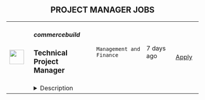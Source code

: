 <div align="center"><h2>PROJECT MANAGER JOBS</h2></div><table><tr>
                <td width="100" height="100" rowspan="2">
                    <img src="https://wwr-pro.s3.amazonaws.com/logos/0126/5307/logo.gif" width="38px" height="auto">
                </td>
                <td width="300">
                    <h5>commercebuild</h5>
                    <h3> Technical Project Manager</h3>
                </td>
                <td width="300">
                    <code>Management and Finance</code>
                </td>
                <td width="200">
                <text>7 days ago</text>
                </td>
                <td width="100" rowspan="2">
                <a href="https://weworkremotely.com/remote-jobs/commercebuild-technical-project-manager" align="right" target="_blank">Apply</a>
                </td>
            </tr>
            <tr>
                <td colspan="3">
                <details><summary>Description</summary>
                <img src="https://we-work-remotely.imgix.net/logos/0126/5307/logo.gif?ixlib=rails-4.0.0&w=50&h=50&dpr=2&fit=fill&auto=compress" />

<p>
  <strong>Headquarters:</strong> Vancouver, Canada
    <br /><strong>URL:</strong> <a href="https://commercebuild.com/">https://commercebuild.com/</a>
</p>

<h1>Drive eCommerce Success Through Exceptional Project Management</h1><div>In today's world, eCommerce is critically important, and commercebuild is helping businesses around the world bring their physical storefronts to the digital world.</div><div><br></div><div>Founded in 2006, commercebuild is a worldwide eCommerce platform that allows businesses to unlock the power of their ERP systems to deliver a complete, end-to-end digital eCommerce experience for their customers.</div><div><br></div><div>And that's where you come in! We are looking to grow our diverse team with individuals who can leverage their technical knowledge and project management skills to tackle nearly any project that comes their way. Our Technical Project Managers work with clients during the implementation of their eCommerce website(s) by scoping out needs, documenting deliverables, and ensuring projects are completed on time and within budget. </div><div><br></div><div>If all of this sounds great to you so far, please keep reading. We want to hear from you!</div><div><br></div><h1>YOUR DAY WILL INVOLVE:</h1><ul>
<li>
<strong>Leading kick off calls</strong> and scheduling weekly status calls to go over budget, timelines, and deliverables.</li>
<li>
<strong>Maintaining visibility of client projects</strong> and account budgets, as well as holding implementation consultants accountable to those budgets and the completion of their tasks in the project.</li>
<li>
<strong>Providing exceptional customer service</strong> to clients and understanding their needs. Our clients should feel like we are an extension of their business. </li>
<li>
<strong>Anticipating problems</strong> through high awareness and proactive action. You should be able to easily quantify the impact of changing requirements and timelines.</li>
<li>
<strong>Writing and maintaining documentation.</strong> You keep meticulous records of meeting outcomes and internal processes.</li>
<li>
<strong>Continuous learning and ongoing education. </strong>You will strive to be knowledgeable on the benefits of our eCommerce platform and the power of ERP driven eCommerce.</li>
</ul><h1>BEING ONE OF OUR TECHNICAL PROJECT MANAGER REQUIRES:</h1><ul>
<li>
<strong>A minimum of 3 to 5 years experience in project management,</strong> specifically in executing intricate eCommerce projects involving various stakeholders.</li>
<li>
<strong>Technical Knowledge:</strong> Experience with common web technologies, including HTML, JavaScript, and CSS is a huge plus. Knowledge of ERP systems is also advantageous, especially Sage ERP (X3 and/or Sage 300), and Microsoft Business Central.</li>
<li>
<strong>Remote work experience</strong>: You have experience communicating asynchronously, using tools such as Slack.</li>
<li>
<strong>Superb communication skills:</strong> You are skilled in verbal communication, active listening and presenting ideas convincingly. Fluency in written and verbal English is required. (Other languages are a plus!)</li>
<li>
<strong>Exceptional organizational skills</strong>, demonstrated through effective use of tools and documentation to manage multiple concurrent projects seamlessly. You must be able to work in a fast-paced, deadline-driven environment, making good on promises made / promises kept.</li>
<li>
<strong>A proactive mindset</strong>: You are willing to go above and beyond designated responsibilities to achieve project success and contribute to team goals.</li>
<li>
<strong>An eagerness to learn</strong> and the ability to adapt, allowing you to teach others. You are a lifelong learner and are comfortable working within an entrepreneurial environment.</li>
<li>
<strong>Knowing when to get help</strong>. Our culture celebrates the humility of acknowledging gaps in knowledge, and we highly appreciate team members willing to seek guidance to surmount challenges.</li>
</ul><h1>SHIFT:</h1><div>We are looking to fill a full time shift, Monday through Friday, starting daily at approximately 13:00 UTC.</div><div><br></div><h1>COMPENSATION:</h1><div>The salary range for this position is between $57,000 and $104,000 USD.</div><div><br></div><h1>HOW TO APPLY:</h1><div>Send your résumé/CV and cover letter to careers[@]commercebuild.com. To know that you've read this, put "Driven by Devotion" as your email subject. </div><div><br></div><div>Want to make your application stand out? If so, we’d love to hear your thoughts on the following in your cover letter:</div><div><br></div><ul>
<li>What draws you to project management? Share a success story you’re proud of!</li>
<li>Have you ever worked with eCommerce or ERP systems? If so, tell us about your experience.</li>
<li>Have you ever built or helped build a website? Tell us about the experience. Was it an eCommerce site? For whom was the site built?</li>
</ul><div><br></div><div>We may invite applicants to complete a limited-time paid trial as part of the hiring process. A trial is a shared opportunity for our team and the applicant to get experience working together to see if we’re the right fit.</div><div><br></div><div>Wherever you live, whatever your interests, wherever you’re from — if you have the skills we're looking for, we look forward to seeing your application.</div><div>
<br><br>
</div><div>
<br><br>
</div>

<p><strong>To apply:</strong> <a href="https://weworkremotely.com/remote-jobs/commercebuild-technical-project-manager">https://weworkremotely.com/remote-jobs/commercebuild-technical-project-manager</a></p>

                </details>
                </td>
            </tr>,<tr>
                <td width="100" height="100" rowspan="2">
                    <img src="https://pbs.twimg.com/profile_images/2738508979/760be3edebfa0195e36fb3dba07297c1_400x400.png" width="38px" height="auto">
                </td>
                <td width="300">
                    <h5>10up</h5>
                    <h3>Senior Digital Project Manager</h3>
                </td>
                <td width="300">
                    <code></code>
                </td>
                <td width="200">
                <text>0 days ago</text>
                </td>
                <td width="100" rowspan="2">
                <a href="https://jobs.lever.co/10up-2/36ed2249-4b91-43f3-9604-9de62e3b558b" align="right" target="_blank">Apply</a>
                </td>
            </tr>
            <tr>
                <td colspan="3">
                <details><summary>Description</summary>
                <div class="section page-centered" data-qa="job-description"><div><b style="font-size: 18px">Location: Remote - Anywhere </b>(Open to applicants located anywhere around the globe.)</div><div><br></div><div>A Senior Project Manager at 10up is not just a task manager, but a strategic contributor to every project, and the driver for successful client delivery. Join a team of collaborative, cross-discipline professionals who have been pushing the boundaries of enterprise-level projects for over 12 years.</div><div><br></div><div>You’ll have ownership and input on a combination of innovative, challenging projects and ongoing support engagements—we believe in balanced and diverse workloads through dedicated resource management. We have a supportive Client Delivery structure, with established PM processes, while still allowing for autonomy.</div><div><br></div><div>As a leading digital agency, 10up’s client roster spans from innovative startups and impactful non-profits, to some of the biggest names in the industry, such as ESPN, Google, The New York Times Co., and The Nobel Prize Committee.&nbsp;</div><div><br></div><div>As a 10upper, you have options for flexible and alternative work schedules. Intentionally remote since day one, spanning six continents and 38+ countries, 10up fully embraces the benefits of distributed work.</div><div><br></div></div><div class="section page-centered"><div><h3>What you will do: </h3><ul class="posting-requirements plain-list"><ul><li>Act as the day-to-day Project Manager for 4 - 7 active projects; exhibiting senior-level ownership over all project scopes/plans, client meetings, written status updates, demos, risk management and iterative scope / expectation management.&nbsp;</li><li>Consistently track and analyze project progress and budget burn, and work with group and project leadership to escalate concerns and/or risks, and mitigate appropriately.</li><li>Ensure superior quality deliverables by collaboratively engaging cross-discipline leadership, and enforcing rigorous QA processes and standards to provide end to end delivery and client satisfaction.</li><li>Lead discovery engagements (onsite and remotely) that expertly define cross-discipline project requirements and that demonstrate an expert understanding of underlying client business goals and objectives.</li><li>Consistently identify strategic opportunities to engage with the 10up Account Management Team and collaborate towards building strong, long-term client relationships.</li></ul></ul></div></div><div class="section page-centered"><div><h3>About you: </h3><ul class="posting-requirements plain-list"><ul><li>You have experience delivering full scope CMS-based web projects for enterprise clients, ideally in an agency environment, and preferably with a practical understanding of the WordPress platform.</li><li>You can describe tangible examples of deescalating project risks by working with members of your team and leadership to develop collaborative solutions.</li><li>Your roles and responsibilities have been primarily client facing. You are often the main point of contact for client requests, escalations, comprehensive updates, and senior-level consultation.</li><li>You have a proven track record of deescalating project risks by working with members of your team and leadership to develop collaborative solutions.</li><li>You are an effective leader of cross-discipline project teams - across account strategy, experience design, engineering, QA and support - and are able to keep the team motivated and on task to deliver the best project outcomes.</li><li>You have excellent verbal and written English communication skills, both internally and externally.</li></ul></ul></div></div><div class="section page-centered"><div><h3>Benefits of interest:</h3><ul class="posting-requirements plain-list"><ul><li>Mentorship from a dedicated Team Lead and Director of Client Delivery.</li><li>Multiple paid time off programs, including accrued PTO, parental leave, bereavement leave, and company holidays – including an all-company break from Christmas Eve to New Years Day.</li><li>Health, dental, and life insurance programs (available for United States team members).</li><li>Retirement contribution programs (currently available in the U.S. and U.K.).</li><li>$3,000 USD accrued annually in professional development budget for you to spend on conferences, training, or to buy back time for programs like independent study.</li><li>Flexible and alternate schedule programs - including options for 4-day work week (Monday-Thursday) configurations.</li><li>Global Company summits – opportunities to meet, socialize and learn with fellow 10uppers in person at remarkable destinations.&nbsp;</li><li>An end-of-year all-hands bonus program, along with smaller opportunities for recognition throughout the year.</li></ul></ul></div></div><!--[2022-11-28] [GOLD-2535] Remove payTransparencyV1 when feature flag is fully removed--><div class="section page-centered" data-qa="salary-range"><div>$60,000 - $120,000 a year</div><small><div>The expected annual salary range for this position is between $60,000 and $120,000 USD. Compensation is determined based on a variety of factors including relevant experience, other job related qualifications/skills, geographic location, and business needs.</div></small></div><div class="section page-centered" data-qa="closing-description"><div><b style="font-size: 18px">Join our team!&nbsp;</b></div><div><br></div><div>If you are passionate about 10up's mission and think you have what it takes to be successful in this role even if you don't check all the boxes, please apply. We'd appreciate the opportunity to personally review your application. Everyone gets a response.</div><div><br></div><div>Read more about <a href="https://drive.google.com/file/d/1nQ9yWRqfDAdrriYRnBNzYo7w59auYxMe/view" class="postings-link">What to Expect </a>through our Recruiting process.</div><div><br></div><div>We don't want you to miss any communication from us! To ensure you receive updates on your application, please add jobs@10up.com to your contacts list! #LI-Remote</div></div><div class="section page-centered last-section-apply" data-qa="btn-apply-bottom"><a class="postings-btn template-btn-submit hex-color" data-qa="show-page-apply" href="https://jobs.lever.co/10up-2/36ed2249-4b91-43f3-9604-9de62e3b558b/apply">Apply for this job</a></div>
                </details>
                </td>
            </tr></table>